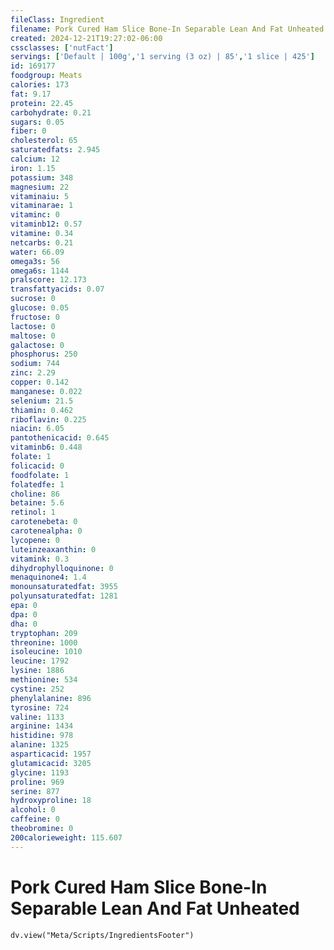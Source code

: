 ```yaml
---
fileClass: Ingredient
filename: Pork Cured Ham Slice Bone-In Separable Lean And Fat Unheated
created: 2024-12-21T19:27:02-06:00
cssclasses: ['nutFact']
servings: ['Default | 100g','1 serving (3 oz) | 85','1 slice | 425']
id: 169177
foodgroup: Meats
calories: 173
fat: 9.17
protein: 22.45
carbohydrate: 0.21
sugars: 0.05
fiber: 0
cholesterol: 65
saturatedfats: 2.945
calcium: 12
iron: 1.15
potassium: 348
magnesium: 22
vitaminaiu: 5
vitaminarae: 1
vitaminc: 0
vitaminb12: 0.57
vitamine: 0.34
netcarbs: 0.21
water: 66.09
omega3s: 56
omega6s: 1144
pralscore: 12.173
transfattyacids: 0.07
sucrose: 0
glucose: 0.05
fructose: 0
lactose: 0
maltose: 0
galactose: 0
phosphorus: 250
sodium: 744
zinc: 2.29
copper: 0.142
manganese: 0.022
selenium: 21.5
thiamin: 0.462
riboflavin: 0.225
niacin: 6.05
pantothenicacid: 0.645
vitaminb6: 0.448
folate: 1
folicacid: 0
foodfolate: 1
folatedfe: 1
choline: 86
betaine: 5.6
retinol: 1
carotenebeta: 0
carotenealpha: 0
lycopene: 0
luteinzeaxanthin: 0
vitamink: 0.3
dihydrophylloquinone: 0
menaquinone4: 1.4
monounsaturatedfat: 3955
polyunsaturatedfat: 1281
epa: 0
dpa: 0
dha: 0
tryptophan: 209
threonine: 1000
isoleucine: 1010
leucine: 1792
lysine: 1886
methionine: 534
cystine: 252
phenylalanine: 896
tyrosine: 724
valine: 1133
arginine: 1434
histidine: 978
alanine: 1325
asparticacid: 1957
glutamicacid: 3205
glycine: 1193
proline: 969
serine: 877
hydroxyproline: 18
alcohol: 0
caffeine: 0
theobromine: 0
200calorieweight: 115.607
---
```


# Pork Cured Ham Slice Bone-In Separable Lean And Fat Unheated

```dataviewjs
dv.view("Meta/Scripts/IngredientsFooter")
```
